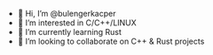 - 👋 Hi, I’m @bulengerkacper
- 👀 I’m interested in C/C++/LINUX
- 🌱 I’m currently learning Rust
- 💞️ I’m looking to collaborate on C++ & Rust projects
